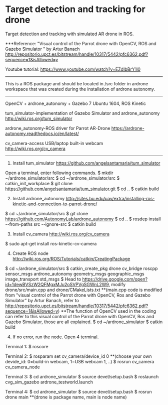 # Target detection and tracking for drone

Target detection and tracking with simulated AR drone in ROS.

***Reference: "Visual control of the Parrot drone with OpenCV, ROS and Gazebo Simulator " by Artur Banach
http://repositorio.upct.es/bitstream/handle/10317/5442/pfc6362.pdf?sequence=1&isAllowed=y

Youtube tutorial:
https://www.youtube.com/watch?v=EZdIbBrY1l0

---------------------------------------------------------------------------------------------------------------------------------

This is a ROS package and should be located in /src folder in ardrone workspace that was created during the installation of ardrone autonomy.

---------------------------------------------------------------------------------------------------------------------------------

OpenCV + ardrone_autonomy + Gazebo 7
Ubuntu 1604, ROS Kinetic

tum_simulator-implementation of Gazebo Simulator and ardrone_autonomy
http://wiki.ros.org/tum_simulator

ardrone_autonomy-ROS driver for Parrot AR-Drone
https://ardrone-autonomy.readthedocs.io/en/latest/

cv_camera-access USB/laptop built-in webcam
http://wiki.ros.org/cv_camera

---------------------------------------------------------------------------------------------------------------------------------

1) Install tum_simulator
https://github.com/angelsantamaria/tum_simulator

Open a terminal, enter following commands.
$ mkdir ~/ardrone_simulator/src
$ cd ~/ardrone_simulator/src
$ catkin_init_workplace
$ git clone https://github.com/angelsantamaria/tum_simulator.git
$ cd ..
$ catkin build


2) Install ardrone_autonomy
http://sites.bu.edu/uav/extra/installing-ros-kinetic-and-connection-to-parrot-drone/

$ cd ~/ardrone_simulator/src
$ git clone https://github.com/AutonomyLab/ardrone_autonomy
$ cd ..
$ rosdep install --from-paths src --ignore-src
$ catkin build


3) Install cv_camera
http://wiki.ros.org/cv_camera

$ sudo apt-get install ros-kinetic-cv-camera


4) Create ROS node
http://wiki.ros.org/ROS/Tutorials/catkin/CreatingPackage

$ cd ~/ardrone_simulator/src
$ catkin_create_pkg drone cv_bridge roscpp sensor_msgs ardrone_autonomy geometry_msgs geographic_msgs image_transport std_msgs
$ Head to https://drive.google.com/open?id=1dewBVSzW2QFMgxMJu2oSVPVgSGWnL2W9, modify drone/src/main.cpp and drone/CMakeLists.txt
**(main.cpp code is modified from "visual control of the Parrot drone with OpenCV, Ros and Gazebo Simulator" by Artur Banach, refer to http://repositorio.upct.es/bitstream/handle/10317/5442/pfc6362.pdf?sequence=1&isAllowed=y)
**The function of OpenCV used in the coding can refer to this visual control of the Parrot drone with OpenCV, Ros and Gazebo Simulator, those are all explained.
$ cd ~/ardrone_simulator
$ catkin build


4) If no error, run the node. Open 4 terminal.

Terminal 1:
$ roscore

Terminal 2:
$ rosparam set cv_camera/device_id 0 
**(choose your own devide_id: 0=build-in webcam, 1=USB webcam 1, ..)
$ rosrun cv_camera cv_camera_node

Terminal 3:
$ cd ardrone_simulator
$ source devel/setup.bash
$ roslaunch cvg_sim_gazebo ardrone_testworld.launch

Terminal 4:
$ cd ardrone_simulator
$ source devel/setup.bash
$ rosrun drone main
**(drone is package name, main is node name)
